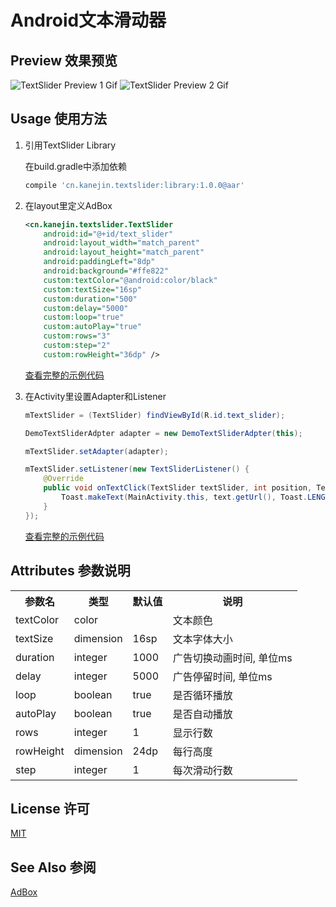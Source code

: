 # Android文本滑动器

## Preview 效果预览

![TextSlider Preview 1 Gif](https://cloud.githubusercontent.com/assets/7828293/17703617/f217290e-6404-11e6-8be1-860d0b70ee16.gif)
![TextSlider Preview 2 Gif](https://cloud.githubusercontent.com/assets/7828293/17703563/bab9f95a-6404-11e6-8520-00bbea5f272b.gif)

## Usage 使用方法
1. 引用TextSlider Library

    在build.gradle中添加依赖
    ```gradle
    compile 'cn.kanejin.textslider:library:1.0.0@aar'
    ```

2. 在layout里定义AdBox
    ```xml
    <cn.kanejin.textslider.TextSlider
        android:id="@+id/text_slider"
        android:layout_width="match_parent"
        android:layout_height="match_parent"
        android:paddingLeft="8dp"
        android:background="#ffe822"
        custom:textColor="@android:color/black"
        custom:textSize="16sp"
        custom:duration="500"
        custom:delay="5000"
        custom:loop="true"
        custom:autoPlay="true"
        custom:rows="3"
        custom:step="2"
        custom:rowHeight="36dp" />

    ```
    [查看完整的示例代码](https://github.com/KaneJinCN/android-TextSlider/blob/master/demo/src/main/res/layout/activity_main.xml)

3. 在Activity里设置Adapter和Listener
    ```java
    mTextSlider = (TextSlider) findViewById(R.id.text_slider);

    DemoTextSliderAdpter adapter = new DemoTextSliderAdpter(this);

    mTextSlider.setAdapter(adapter);

    mTextSlider.setListener(new TextSliderListener() {
        @Override
        public void onTextClick(TextSlider textSlider, int position, TextItem text) {
            Toast.makeText(MainActivity.this, text.getUrl(), Toast.LENGTH_SHORT).show();
        }
    });
    ```

    [查看完整的示例代码](https://github.com/KaneJinCN/android-TextSlider/blob/master/demo/src/main/java/cn/kanejin/textslider/demo/MainActivity.java)

##  Attributes 参数说明


<table style="width:100%;">
<tr>
<th>参数名</th><th>类型</th><th>默认值</th><th>说明</th>
</tr>

<tr>
<td>textColor</td>
<td>color</td>
<td>&nbsp;</td>
<td>文本颜色</td>
</tr>

<tr>
<td>textSize</td>
<td>dimension</td>
<td>16sp</td>
<td>文本字体大小</td>
</tr>

<tr>
<td>duration</td>
<td>integer</td>
<td>1000</td>
<td>广告切换动画时间, 单位ms</td>
</tr>

<tr>
<td>delay</td>
<td>integer</td>
<td>5000</td>
<td>广告停留时间, 单位ms</td>
</tr>

<tr>
<td>loop</td>
<td>boolean</td>
<td>true</td>
<td>是否循环播放</td>
</tr>

<tr>
<td>autoPlay</td>
<td>boolean</td>
<td>true</td>
<td>是否自动播放</td>
</tr>

<tr>
<td>rows</td>
<td>integer</td>
<td>1</td>
<td>显示行数</td>
</tr>

<tr>
<td>rowHeight</td>
<td>dimension</td>
<td>24dp</td>
<td>每行高度</td>
</tr>

<tr>
<td>step</td>
<td>integer</td>
<td>1</td>
<td>每次滑动行数</td>
</tr>

</table>

## License 许可
[MIT](https://github.com/KaneJinCN/android-TextSlider/blob/master/LICENSE)

## See Also 参阅
[AdBox](https://github.com/KaneJinCN/android-AdBox)